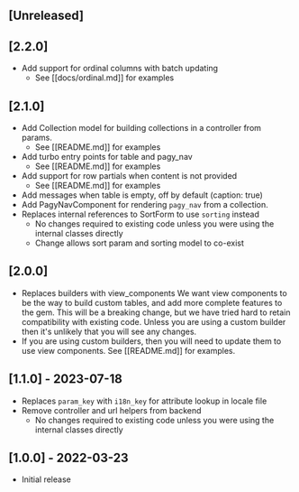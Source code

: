 ## [Unreleased]

## [2.2.0]

- Add support for ordinal columns with batch updating
  - See [[docs/ordinal.md]] for examples

## [2.1.0]

- Add Collection model for building collections in a controller from params.
  - See [[README.md]] for examples
- Add turbo entry points for table and pagy_nav
  - See [[README.md]] for examples
- Add support for row partials when content is not provided
  - See [[README.md]] for examples
- Add messages when table is empty, off by default (caption: true)
- Add PagyNavComponent for rendering `pagy_nav` from a collection.
- Replaces internal references to SortForm to use `sorting` instead
  - No changes required to existing code unless you were using the internal
    classes directly
  - Change allows sort param and sorting model to co-exist

## [2.0.0]

- Replaces builders with view_components 
  We want view components to be the way to build custom tables, and add more
  complete features to the gem. This will be a breaking change, but we have
  tried hard to retain compatibility with existing code. Unless you are using
  a custom builder then it's unlikely that you will see any changes.
- If you are using custom builders, then you will need to update them to use
  view components. See [[README.md]] for examples.

## [1.1.0] - 2023-07-18

- Replaces `param_key` with `i18n_key` for attribute lookup in locale file
- Remove controller and url helpers from backend
  - No changes required to existing code unless you were using the internal
    classes directly

## [1.0.0] - 2022-03-23

- Initial release
